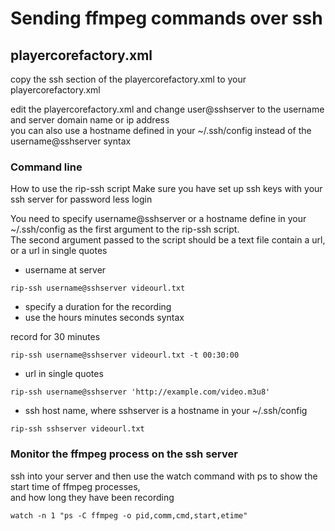 # Sending ffmpeg commands over ssh

## playercorefactory.xml

copy the ssh section of the playercorefactory.xml to your playercorefactory.xml

edit the playercorefactory.xml and change user@sshserver to the username and server domain name or ip address  
you can also use a hostname defined in your ~/.ssh/config instead of the username@sshserver syntax

### Command line

How to use the rip-ssh script
Make sure you have set up ssh keys with your ssh server for password less login

You need to specify username@sshserver or a hostname define in your ~/.ssh/config as the first argument to the rip-ssh script.  
The second argument passed to the script should be a text file contain a url, or a url in single quotes


* username at server

```
rip-ssh username@sshserver videourl.txt
```

* specify a duration for the recording
* use the hours minutes seconds syntax

record for 30 minutes

```
rip-ssh username@sshserver videourl.txt -t 00:30:00
```

* url in single quotes

```
rip-ssh username@sshserver 'http://example.com/video.m3u8' 
```

* ssh host name, where sshserver is a hostname in your ~/.ssh/config

```
rip-ssh sshserver videourl.txt
```

### Monitor the ffmpeg process on the ssh server

ssh into your server and then use the watch command with ps to show the start time of ffmpeg processes,  
and how long they have been recording

```
watch -n 1 "ps -C ffmpeg -o pid,comm,cmd,start,etime"
```

